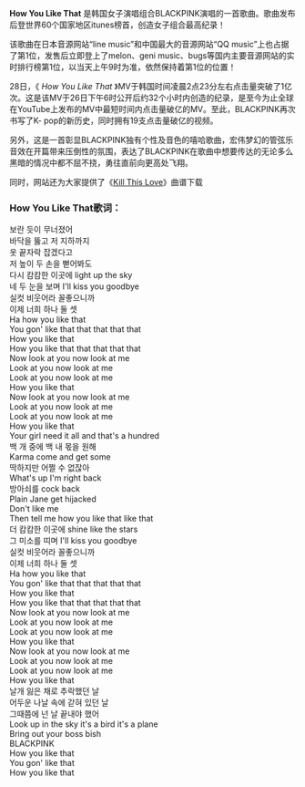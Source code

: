 

**How You Like That**
是韩国女子演唱组合BLACKPINK演唱的一首歌曲。歌曲发布后登世界60个国家地区itunes榜首，创造女子组合最高纪录！

该歌曲在日本音源网站“line music”和中国最大的音源网站“QQ music”上也占据了第1位，发售后立即登上了melon、geni
music、bugs等国内主要音源网站的实时排行榜第1位，以当天上午9时为准，依然保持着第1位的位置！

28日，《 _How You Like That_
》MV于韩国时间凌晨2点23分左右点击量突破了1亿次。这是该MV于26日下午6时公开后约32个小时内创造的纪录，是至今为止全球在YouTube上发布的MV中最短时间内点击量破亿的MV。至此，BLACKPINK再次书写了K-
pop的新历史，同时拥有19支点击量破亿的视频。

另外，这是一首彰显BLACKPINK独有个性及音色的嘻哈歌曲，宏伟梦幻的管弦乐音效在开篇带来压倒性的氛围，表达了BLACKPINK在歌曲中想要传达的无论多么黑暗的情况中都不屈不挠，勇往直前向更高处飞翔。

同时，网站还为大家提供了《[Kill This Love](Music-10818-Kill-This-Love-Blackpink.html "Kill
This Love")》曲谱下载

### How You Like That歌词：

보란 듯이 무너졌어  
바닥을 뚫고 저 지하까지  
옷 끝자락 잡겠다고  
저 높이 두 손을 뻗어봐도  
다시 캄캄한 이곳에 light up the sky  
네 두 눈을 보며 I'll kiss you goodbye  
실컷 비웃어라 꼴좋으니까  
이제 너희 하나 둘 셋  
Ha how you like that  
You gon' like that that that that that  
How you like that  
How you like that that that that that  
Now look at you now look at me  
Look at you now look at me  
Look at you now look at me  
How you like that  
Now look at you now look at me  
Look at you now look at me  
Look at you now look at me  
How you like that  
Your girl need it all and that's a hundred  
백 개 중에 백 내 몫을 원해  
Karma come and get some  
딱하지만 어쩔 수 없잖아  
What's up I'm right back  
방아쇠를 cock back  
Plain Jane get hijacked  
Don't like me  
Then tell me how you like that like that  
더 캄캄한 이곳에 shine like the stars  
그 미소를 띠며 I'll kiss you goodbye  
실컷 비웃어라 꼴좋으니까  
이제 너희 하나 둘 셋  
Ha how you like that  
You gon' like that that that that that  
How you like that  
How you like that that that that that  
Now look at you now look at me  
Look at you now look at me  
Look at you now look at me  
How you like that  
Now look at you now look at me  
Look at you now look at me  
Look at you now look at me  
How you like that  
날개 잃은 채로 추락했던 날  
어두운 나날 속에 갇혀 있던 날  
그때쯤에 넌 날 끝내야 했어  
Look up in the sky it's a bird it's a plane  
Bring out your boss bish  
BLACKPINK  
How you like that  
You gon' like that  
How you like that

